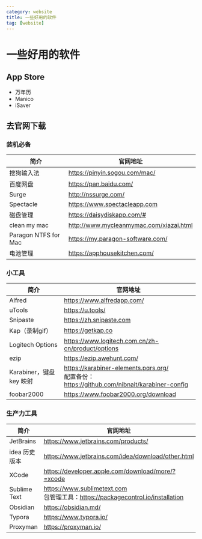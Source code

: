 ```yaml
---
category: website
title: 一些好用的软件
tag: [website]
---
```

# 一些好用的软件


## App Store
- 万年历  
- Manico  
- iSaver


## 去官网下载

### 装机必备
| 简介                 | 官网地址                                  |
| -------------------- | ----------------------------------------- |
| 搜狗输入法           | <https://pinyin.sogou.com/mac/>           |
| 百度网盘             | <https://pan.baidu.com/>                  |
| Surge                | <http://nssurge.com/>                     |
| Spectacle            | <https://www.spectacleapp.com>            |
| 磁盘管理             | <https://daisydiskapp.com/#>              |
| clean my mac         | <http://www.mycleanmymac.com/xiazai.html> |
| Paragon NTFS for Mac | <https://my.paragon-software.com/>        |
| 电池管理             | <https://apphousekitchen.com/>            |

### 小工具
| 简介                     | 官网地址                                                                                             |
| ------------------------ | ---------------------------------------------------------------------------------------------------- |
| Alfred                   | <https://www.alfredapp.com/>                                                                         |
| uTools                   | <https://u.tools/>                                                                                   |
| Snipaste                 | <https://zh.snipaste.com>                                                                            |
| Kap（录制gif）           | <https://getkap.co>                                                                                  |
| Logitech Options         | <https://www.logitech.com.cn/zh-cn/product/options>                                                  |
| ezip                     | <https://ezip.awehunt.com/>                                                                          |
| Karabiner，键盘 key 映射 | <https://karabiner-elements.pqrs.org/> <br/> 配置备份：<https://github.com/nibnait/karabiner-config> |
| foobar2000               | <https://www.foobar2000.org/download>                                                                |

### 生产力工具
| 简介          | 官网地址                                                                                 |
| ------------- | ---------------------------------------------------------------------------------------- |
| JetBrains     | <https://www.jetbrains.com/products/>                                                    |
| idea 历史版本 | <https://www.jetbrains.com/idea/download/other.html>                                     |
| XCode         | <https://developer.apple.com/download/more/?=xcode>                                      |
| Sublime Text  | <https://www.sublimetext.com> <br/> 包管理工具：<https://packagecontrol.io/installation> |
| Obsidian      | <https://obsidian.md/>                                                                   |
| Typora        | <https://www.typora.io/>                                                                 |
| Proxyman      | <https://proxyman.io/>                                                                   |

